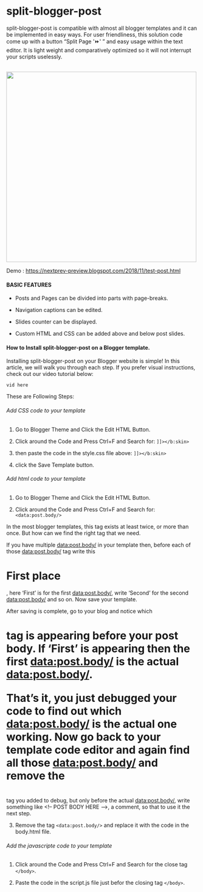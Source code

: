 # split-blogger-post


split-blogger-post is compatible with almost all blogger templates and it can be implemented in easy ways. For user friendliness, this solution code come up with a button “Split Page '⏩' ” and easy usage within the text editor. It is light weight and comparatively optimized so it will not interrupt your scripts uselessly.

<br>
<img src="https://1.bp.blogspot.com/-SNY-Z4N4Zwk/XxHRiEjRihI/AAAAAAAACMY/pWBGf5GzDR02MXKGH975lfSgcYP7IHA9gCLcBGAsYHQ/s1600/anonce2.png" width="500">

<br>

Demo : https://nextprev-preview.blogspot.com/2018/11/test-post.html


<H4>BASIC FEATURES</H4>

- Posts and Pages can be divided into parts with page-breaks.

- Navigation captions can be edited.

- Slides counter can be displayed.

- Custom HTML and CSS can be added above and below post slides.


<H4>How to Install split-blogger-post on a Blogger template.</H4>


Installing split-blogger-post on your Blogger website is simple! In this article, we will walk you through each step. If you prefer visual instructions, check out our video tutorial below:

```
vid here
```


These are Following Steps:<br>

<h6>Add CSS code to your template</h6>

 1. Go to Blogger Theme and Click the Edit HTML Button.
 
 2. Click around the Code and Press Ctrl+F and Search for:  ```]]></b:skin>```
 
 3. then paste the code in the style.css file above:  ```]]></b:skin>```
 
 4. click the Save Template button.
 
<h6>Add html code to your template</h6>

1. Go to Blogger Theme and Click the Edit HTML Button.

2. Click around the Code and Press Ctrl+F and Search for: ```<data:post.body/>```

In the most blogger templates, this tag exists at least twice, or more than once. But how can we find the right tag that we need.

If you have multiple <data:post.body/> in your template then, before each of those <data:post.body/> tag write this <h1>First place</h1>, here ‘First’ is for the first <data:post.body/>, write ‘Second’ for the second <data:post.body/> and so on. Now save your template.

After saving is complete, go to your blog and notice which <h1 /> tag is appearing before your post body. If ‘First’ is appearing then the first <data:post.body/> is the actual <data:post.body/>.

That’s it, you just debugged your code to find out which <data:post.body/> is the actual one working. Now go back to your template code editor and again find all those <data:post.body/> and remove the <h1></h1> tag you added to debug, but only before the actual <data:post.body/>, write something like <!– POST BODY HERE –>, a comment, so that to use it the next step.


3. Remove the tag ```<data:post.body/>``` and replace it with the code in the body.html file.

<h6>Add the javascripte code to your template</h6>

1. Click around the Code and Press Ctrl+F and Search for the close tag ```</body>```. <br>

2. Paste the code in the script.js file just befor the closing tag ```</body>```. <br>









